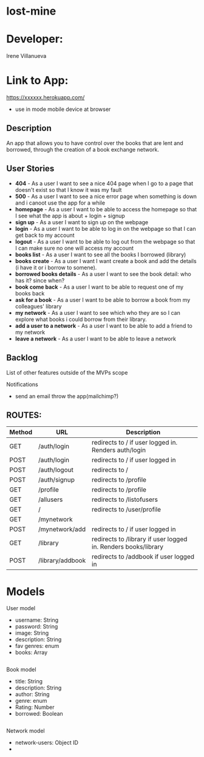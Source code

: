 # lost-mine
# Developer: 
Irene Villanueva
# Link to App: 
https://xxxxxx.herokuapp.com/

* use in mode mobile device at browser


## Description
An app that allows you to have control over the books that are lent and borrowed, through the creation of a book exchange network. 

## User Stories
- **404** - As a user I want to see a nice 404 page when I go to a page that doesn't exist so that I know it was my fault 
- **500** - As a user I want to see a nice error page when something is down and i canoot use the app for a while
- **homepage** - As a user I want to be able to access the homepage so that I see what the app is about + login + signup
- **sign up** - As a user I want to sign up on the webpage 
- **login** - As a user I want to be able to log in on the webpage so that I can get back to my account
- **logout** - As a user I want to be able to log out from the webpage so that I can make sure no one will access my account
- **books list** - As a user I want to see all the books I borrowed (library)
- **books create** - As a user I want I want create a book and add the details (i have it or i borrow to somene).
- **borrowed books details** - As a user I want to see the book detail: who has it? since when?
- **book come back** - As a user I want to be able to request one of my books back
- **ask for a book** - As a user I want to be able to borrow a book from my colleagues' library
- **my network** - As a user I want to see which who they are so I can explore what books i could borrow from their library.
- **add a user to a network** - As a user I want to be able to add a friend to my network
- **leave a network** - As a user I want to be able to leave a network
  

## Backlog

List of other features outside of the MVPs scope

Notifications
- send an email throw the app(mailchimp?)




## ROUTES:

|Method|URL|Description|
|---|---|---|
GET | /auth/login | redirects to / if user logged in. Renders auth/login
POST | /auth/login | redirects to / if user logged in
POST | /auth/logout | redirects to / 
POST | /auth/signup | redirects to /profile
GET | /profile | redirects to /profile
GET | /allusers | redirects to /listofusers
GET | / | redirects to /user/profile
GET | /mynetwork | 
POST | /mynetwork/add | redirects to / if user logged in
GET | /library | redirects to /library if user logged in. Renders books/library
POST | /library/addbook | redirects to /addbook if user logged in

# Models

User model
- username: String
- password: String
- image: String
- description: String
- fav genres: enum
- books: Array
```
```
Book model
- title: String
- description: String
- author: String
- genre: enum
- Rating: Number
- borrowed: Boolean
```
```
Network model
- network-users: Object ID
- 

```
```